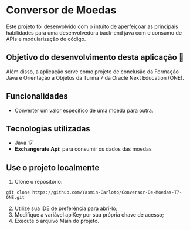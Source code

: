 # Conversor de Moedas
Este projeto foi desenvolvido com o intuito de aperfeiçoar as principais habilidades para uma desenvolvedora back-end java com o consumo de APIs e modularização de código.

## Objetivo do desenvolvimento desta aplicação 🎯
Além disso, a aplicação serve como projeto de conclusão da Formação Java e Orientação a Objetos da Turma 7 da Oracle Next Education (ONE).

## Funcionalidades
- Converter um valor específico de uma moeda para outra.

## Tecnologias utilizadas
- Java 17
- **Exchangerate Api:** para consumir os dados das moedas

## Use o projeto localmente
1. Clone o repositório:
```
git clone https://github.com/Yasmin-Carloto/Conversor-De-Moedas-T7-ONE.git
```
2. Utilize sua IDE de preferência para abrí-lo;
3. Modifique a variável apiKey por sua própria chave de acesso;
4. Execute o arquivo Main do projeto.